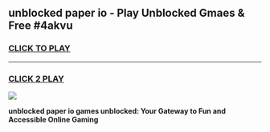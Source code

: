 
## unblocked paper io - Play Unblocked Gmaes & Free #4akvu
<h3>
<a href="https://news.freeplayer.one?title=unblocked_paper_io&ref=03M">CLICK TO PLAY</a></h3>
<hr>

<h3>
<a href="https://news.freeplayer.one?title=unblocked_paper_io&ref=03M">CLICK 2 PLAY</a>
  
</h3>

<a href="https://news.freeplayer.one?title=unblocked_paper_io&ref=03M"><img src="https://clearcache.store/games.png"></a>


**unblocked paper io games unblocked: Your Gateway to Fun and Accessible Online Gaming**
